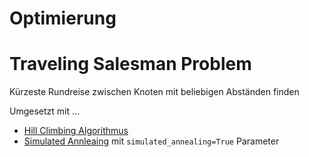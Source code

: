 # Optimierung

# Traveling Salesman Problem
Kürzeste Rundreise zwischen Knoten mit beliebigen Abständen finden

Umgesetzt mit ...
+ [Hill Climbing Algorithmus](hill_climbing.py)
+ [Simulated Annleaing](hill_climbing.py) mit ``simulated_annealing=True`` Parameter